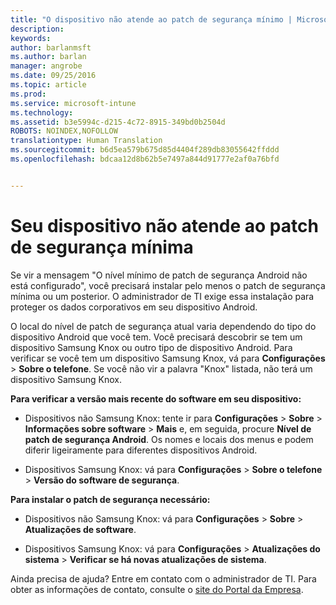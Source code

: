 ```yaml
---
title: "O dispositivo não atende ao patch de segurança mínimo | Microsoft Docs"
description: 
keywords: 
author: barlanmsft
ms.author: barlan
manager: angrobe
ms.date: 09/25/2016
ms.topic: article
ms.prod: 
ms.service: microsoft-intune
ms.technology: 
ms.assetid: b3e5994c-d215-4c72-8915-349bd0b2504d
ROBOTS: NOINDEX,NOFOLLOW
translationtype: Human Translation
ms.sourcegitcommit: b6d5ea579b675d85d4404f289db83055642ffddd
ms.openlocfilehash: bdcaa12d8b62b5e7497a844d91777e2af0a76bfd


---
```


# <a name="your-device-does-not-meet-the-minimum-security-patch"></a>Seu dispositivo não atende ao patch de segurança mínima

Se vir a mensagem "O nível mínimo de patch de segurança Android não está configurado", você precisará instalar pelo menos o patch de segurança mínima ou um posterior. O administrador de TI exige essa instalação para proteger os dados corporativos em seu dispositivo Android.

O local do nível de patch de segurança atual varia dependendo do tipo do dispositivo Android que você tem. Você precisará descobrir se tem um dispositivo Samsung Knox ou outro tipo de dispositivo Android. Para verificar se você tem um dispositivo Samsung Knox, vá para **Configurações** > **Sobre o telefone**. Se você não vir a palavra "Knox" listada, não terá um dispositivo Samsung Knox.

**Para verificar a versão mais recente do software em seu dispositivo:**

- Dispositivos não Samsung Knox: tente ir para **Configurações** > **Sobre** > **Informações sobre software** > **Mais** e, em seguida, procure **Nível de patch de segurança Android**. Os nomes e locais dos menus e podem diferir ligeiramente para diferentes dispositivos Android.

- Dispositivos Samsung Knox: vá para **Configurações** > **Sobre o telefone** > **Versão do software de segurança**.

**Para instalar o patch de segurança necessário:**

- Dispositivos não Samsung Knox: vá para **Configurações** > **Sobre** > **Atualizações de software**.

- Dispositivos Samsung Knox: vá para **Configurações** > **Atualizações do sistema** > **Verificar se há novas atualizações de sistema**.

Ainda precisa de ajuda? Entre em contato com o administrador de TI. Para obter as informações de contato, consulte o [site do Portal da Empresa](http://portal.manage.microsoft.com).



<!--HONumber=Dec16_HO2-->


